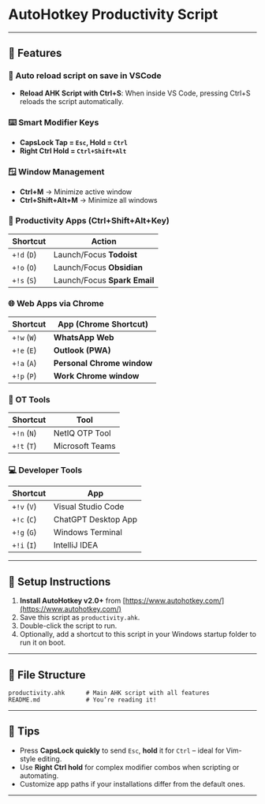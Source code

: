 # AutoHotkey Productivity Script

---

## 🚀 Features

### 🔄 Auto reload script on save in VSCode
- **Reload AHK Script with Ctrl+S**: When inside VS Code, pressing Ctrl+S reloads the script automatically.

### ⌨️ Smart Modifier Keys
- **CapsLock Tap = `Esc`, Hold = `Ctrl`**
- **Right Ctrl Hold = `Ctrl+Shift+Alt`**

### 🪟 Window Management
- **Ctrl+M** → Minimize active window  
- **Ctrl+Shift+Alt+M** → Minimize all windows

### 🧠 Productivity Apps (Ctrl+Shift+Alt+Key)
| Shortcut       | Action                        |
|----------------|-------------------------------|
| `+!d` (`D`)     | Launch/Focus **Todoist**       |
| `+!o` (`O`)     | Launch/Focus **Obsidian**      |
| `+!s` (`S`)     | Launch/Focus **Spark Email**   |

### 🌐 Web Apps via Chrome
| Shortcut       | App (Chrome Shortcut)         |
|----------------|-------------------------------|
| `+!w` (`W`)     | **WhatsApp Web**              |
| `+!e` (`E`)     | **Outlook (PWA)**             |
| `+!a` (`A`)     | **Personal Chrome window**       |
| `+!p` (`P`)     | **Work Chrome window**          |

### 🔐 OT Tools
| Shortcut       | Tool                          |
|----------------|-------------------------------|
| `+!n` (`N`)     | NetIQ OTP Tool                |
| `+!t` (`T`)     | Microsoft Teams               |

### 💻 Developer Tools
| Shortcut       | App                           |
|----------------|-------------------------------|
| `+!v` (`V`)     | Visual Studio Code            |
| `+!c` (`C`)     | ChatGPT Desktop App           |
| `+!g` (`G`)     | Windows Terminal              |
| `+!i` (`I`)     | IntelliJ IDEA                 |

---

## 🔧 Setup Instructions

1. **Install AutoHotkey v2.0+** from [https://www.autohotkey.com/](https://www.autohotkey.com/)
2. Save this script as `productivity.ahk`.
3. Double-click the script to run.
4. Optionally, add a shortcut to this script in your Windows startup folder to run it on boot.

---

## 📂 File Structure

```
productivity.ahk      # Main AHK script with all features
README.md             # You’re reading it!
```

---

## 🧠 Tips

- Press **CapsLock quickly** to send `Esc`, **hold** it for `Ctrl` – ideal for Vim-style editing.
- Use **Right Ctrl hold** for complex modifier combos when scripting or automating.
- Customize app paths if your installations differ from the default ones.

---
